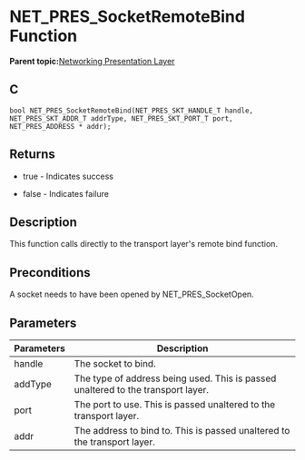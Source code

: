 # NET\_PRES\_SocketRemoteBind Function

**Parent topic:**[Networking Presentation Layer](GUID-75470E5B-2289-4F94-AE85-2BB7DF4C4F07.md)

## C

```
bool NET_PRES_SocketRemoteBind(NET_PRES_SKT_HANDLE_T handle, NET_PRES_SKT_ADDR_T addrType, NET_PRES_SKT_PORT_T port, NET_PRES_ADDRESS * addr); 
```

## Returns

-   true - Indicates success

-   false - Indicates failure


## Description

This function calls directly to the transport layer's remote bind function.

## Preconditions

A socket needs to have been opened by NET\_PRES\_SocketOpen.

## Parameters

|Parameters|Description|
|----------|-----------|
|handle|The socket to bind.|
|addType|The type of address being used. This is passed unaltered to the transport layer.|
|port|The port to use. This is passed unaltered to the transport layer.|
|addr|The address to bind to. This is passed unaltered to the transport layer.|

